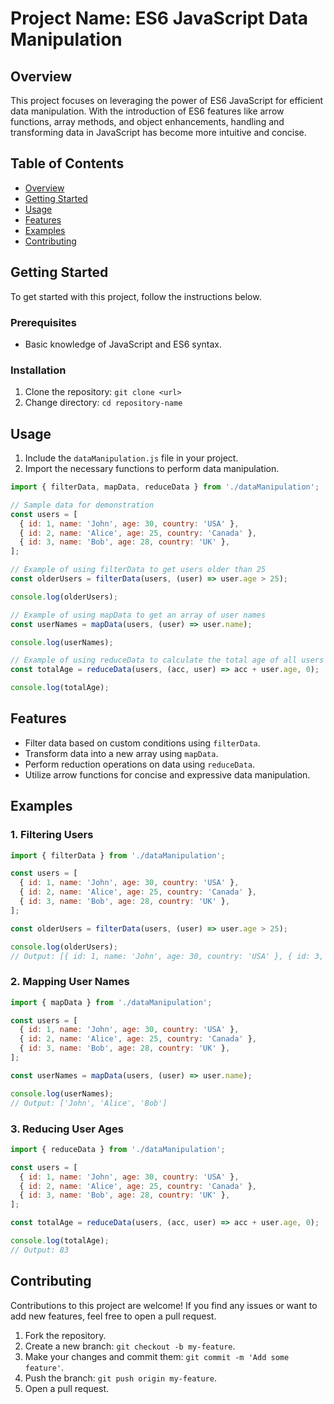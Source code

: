 # Project Name: ES6 JavaScript Data Manipulation

## Overview

This project focuses on leveraging the power of ES6 JavaScript for efficient data manipulation. With the introduction of ES6 features like arrow functions, array methods, and object enhancements, handling and transforming data in JavaScript has become more intuitive and concise.

## Table of Contents

- [Overview](#overview)
- [Getting Started](#getting-started)
- [Usage](#usage)
- [Features](#features)
- [Examples](#examples)
- [Contributing](#contributing)

## Getting Started

To get started with this project, follow the instructions below.

### Prerequisites

- Basic knowledge of JavaScript and ES6 syntax.

### Installation

1. Clone the repository: `git clone <url>`
2. Change directory: `cd repository-name`

## Usage

1. Include the `dataManipulation.js` file in your project.
2. Import the necessary functions to perform data manipulation.

```javascript
import { filterData, mapData, reduceData } from './dataManipulation';

// Sample data for demonstration
const users = [
  { id: 1, name: 'John', age: 30, country: 'USA' },
  { id: 2, name: 'Alice', age: 25, country: 'Canada' },
  { id: 3, name: 'Bob', age: 28, country: 'UK' },
];

// Example of using filterData to get users older than 25
const olderUsers = filterData(users, (user) => user.age > 25);

console.log(olderUsers);

// Example of using mapData to get an array of user names
const userNames = mapData(users, (user) => user.name);

console.log(userNames);

// Example of using reduceData to calculate the total age of all users
const totalAge = reduceData(users, (acc, user) => acc + user.age, 0);

console.log(totalAge);
```

## Features

- Filter data based on custom conditions using `filterData`.
- Transform data into a new array using `mapData`.
- Perform reduction operations on data using `reduceData`.
- Utilize arrow functions for concise and expressive data manipulation.

## Examples

### 1. Filtering Users

```javascript
import { filterData } from './dataManipulation';

const users = [
  { id: 1, name: 'John', age: 30, country: 'USA' },
  { id: 2, name: 'Alice', age: 25, country: 'Canada' },
  { id: 3, name: 'Bob', age: 28, country: 'UK' },
];

const olderUsers = filterData(users, (user) => user.age > 25);

console.log(olderUsers);
// Output: [{ id: 1, name: 'John', age: 30, country: 'USA' }, { id: 3, name: 'Bob', age: 28, country: 'UK' }]
```

### 2. Mapping User Names

```javascript
import { mapData } from './dataManipulation';

const users = [
  { id: 1, name: 'John', age: 30, country: 'USA' },
  { id: 2, name: 'Alice', age: 25, country: 'Canada' },
  { id: 3, name: 'Bob', age: 28, country: 'UK' },
];

const userNames = mapData(users, (user) => user.name);

console.log(userNames);
// Output: ['John', 'Alice', 'Bob']
```

### 3. Reducing User Ages

```javascript
import { reduceData } from './dataManipulation';

const users = [
  { id: 1, name: 'John', age: 30, country: 'USA' },
  { id: 2, name: 'Alice', age: 25, country: 'Canada' },
  { id: 3, name: 'Bob', age: 28, country: 'UK' },
];

const totalAge = reduceData(users, (acc, user) => acc + user.age, 0);

console.log(totalAge);
// Output: 83
```

## Contributing

Contributions to this project are welcome! If you find any issues or want to add new features, feel free to open a pull request.

1. Fork the repository.
2. Create a new branch: `git checkout -b my-feature`.
3. Make your changes and commit them: `git commit -m 'Add some feature'`.
4. Push the branch: `git push origin my-feature`.
5. Open a pull request.
